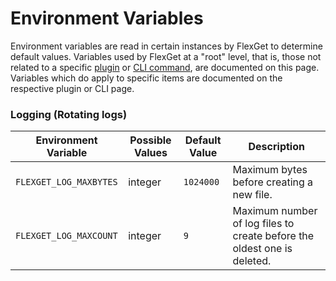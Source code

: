 # Environment Variables
Environment variables are read in certain instances by FlexGet to determine default values. Variables used by FlexGet at a "root" level, that is, those not related to a specific [plugin](/Plugin) or [CLI command](/CLI), are documented on this page. Variables which do apply to specific items are documented on the respective plugin or CLI page.

### Logging (Rotating logs)
| Environment Variable | Possible Values | Default Value | Description |
| --- | --- | --- | --- |
| `FLEXGET_LOG_MAXBYTES` | integer | `1024000` | Maximum bytes before creating a new file. |
| `FLEXGET_LOG_MAXCOUNT` | integer | `9` | Maximum number of log files to create before the oldest one is deleted. |